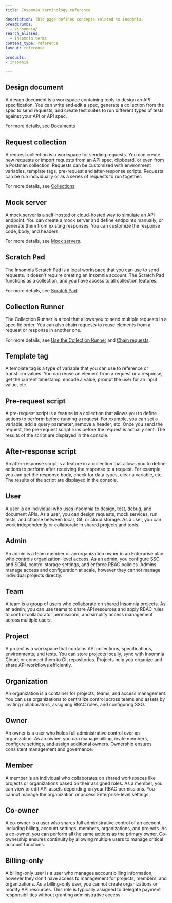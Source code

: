```yaml
---
title: Insomnia terminology reference

description: This page defines concepts related to Insomnia.
breadcrumbs: 
  - /insomnia/
search_aliases:
  - Insomnia terms
content_type: reference
layout: reference

products:
- insomnia

---
```


## Design document
A design document is a workspace containing tools to design an API specification. You can write and edit a spec, generate a collection from the spec to send requests, and create test suites to run different types of tests against your API or API spec.

For more details, see [Documents](/insomnia/documents/)

## Request collection
A request collection is a workspace for sending requests. You can create new requests or import requests from an API spec, clipboard, or even from a Postman collection. Requests can be customized with environment variables, template tags, pre-request and after-response scripts. Requests can be run individually or as a series of requests to run together.

For more details, see [Collections](/insomnia/collections/)

## Mock server
A mock server is a self-hosted or cloud-hosted way to simulate an API endpoint. You can create a mock server and define endpoints manually, or generate them from existing responses. You can customize the response code, body, and headers.

For more details, see [Mock servers](/insomnia/mock-servers/).

## Scratch Pad
The Insomnia Scratch Pad is a local workspace that you can use to send requests. It doesn't require creating an Insomnia account. The Scratch Pad functions as a collection, and you have access to all collection features.

For more details, see [Scratch Pad](/insomnia/storage/#scratch-pad).

## Collection Runner
The Collection Runner is a tool that allows you to send multiple requests in a specific order. You can also chain requests to reuse elements from a request or response in another one.

For more details, see [Use the Collection Runner](/how-to/use-the-collection-runner/) and [Chain requests](/how-to/chain-requests/).

## Template tag
A template tag is a type of variable that you can use to reference or transform values. You can reuse an element from a request or a response, get the current timestamp, encode a value, prompt the user for an input value, etc.

## Pre-request script
A pre-request script is a feature in a collection that allows you to define actions to perform before running a request. For example, you can set a variable, add a query parameter, remove a header, etc. Once you send the request, the pre-request script runs before the request is actually sent. The results of the script are displayed in the console.

## After-response script
An after-response script is a feature in a collection that allows you to define actions to perform after receiving the response to a request. For example, you can get the response body, check for data types, clear a variable, etc. The results of the script are displayed in the console.

## User
A user is an individual who uses Insomnia to design, test, debug, and document APIs. As a user, you can design requests, mock services, run tests, and choose between local, Git, or cloud storage. As a user, you can work independently or collaborate in shared projects and tools.

## Admin
An admin is a team member or an organization owner in an Enterprise plan who controls organization-level access. As an admin, you configure SSO and SCIM, control storage settings, and enforce RBAC policies. Admins manage access and configuration at scale, however they cannot manage individual projects directly.

## Team
A team is a group of users who collaborate on shared Insomnia projects. As an admin, you can use teams to share API resources and apply RBAC rules to control collaborator permissions, and simplify access management across multiple users.

## Project
A project is a workspace that contains API collections, specifications, environments, and tests. You can store projects locally, sync with Insomnia Cloud, or connect them to Git repositories. Projects help you organize and share API workflows efficiently.

## Organization
An organization is a container for projects, teams, and access management. You can use organizations to centralize control across teams and assets by inviting collaborators, assigning RBAC roles, and configuring SSO.

## Owner
An owner is a user who holds full administrative control over an organization. As an owner, you can manage billing, invite members, configure settings, and assign additional owners. Ownership ensures consistent management and governance.

## Member
A member is an individual who collaborates on shared workspaces like projects or organizations based on their assigned roles. As a member, you can view or edit API assets depending on your RBAC permissions. You cannot manage the organization or access Enterprise-level settings.

## Co-owner
A co-owner is a user who shares full administrative control of an account, including billing, account settings, members, organizations, and projects. As a co-owner, you can perform all the same actions as the primary owner. Co-ownership ensures continuity by allowing multiple users to manage critical account functions.

## Billing-only
A billing-only user is a user who manages account billing information, however they don't have access to management for projects, members, and organizations. As a billing-only user, you cannot create organizations or modify API resources. This role is typically assigned to delegate payment responsibilities without granting administrative access.
